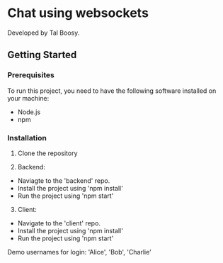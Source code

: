 
# Chat using websockets
Developed by Tal Boosy.

## Getting Started
### Prerequisites
To run this project, you need to have the following software installed on your machine:

- Node.js
- npm

### Installation
1. Clone the repository

2. Backend:
- Naviagte to the 'backend' repo.
- Install the project using 'npm install'
- Run the project using 'npm start'

3. Client:
- Navigate to the 'client' repo.
- Install the project using 'npm install'
- Run the project using 'npm start'

Demo usernames for login:
'Alice', 'Bob', 'Charlie'
